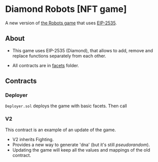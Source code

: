 # Diamond Robots [NFT game]

A new version of [the Robots game](https://github.com/nzmpi/NFT-game-robots) that 
uses [EIP-2535](https://eips.ethereum.org/EIPS/eip-2535).

## About

- This game uses EIP-2535 (Diamond), that allows to add, remove and replace functions separately from each other.

- All contracts are in [facets](https://github.com/nzmpi/NFT-game-DiamondRobots/tree/main/facets) folder.

## Contracts

### Deployer

`Deployer.sol` deploys the game with basic facets. Then call 

### V2

This contract is an example of an update of the game.

 - V2 inherits Fighting.
 - Provides a new way to generate 'dna' (but it's still *pseudorandom*).
 - Updating the game will keep all the values and mappings of the old contract.

